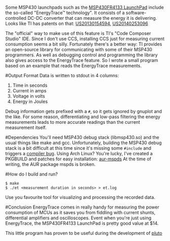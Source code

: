 Some MSP430 launchpads such as the [MSP430FR4133 LaunchPad](http://www.ti.com/tool/msp-exp430fr4133)
include the so-called "EnergyTrace™ technology". It consists of a 
software-controlled DC-DC converter that can measure the energy it is 
delivering. Looks like TI has patents on that:
[US20130154594](http://www.google.com/patents/US20130154594),
[US20140253096](http://www.google.com/patents/US20140253096)

The "official" way to make use of this feature is TI's "Code 
Composer Studio" IDE. Since I don't use CCS, installing CCS just for 
measuring current consumption seems a bit silly.
Fortunately there's a better way: TI provides an open-source library 
for communicating with some of their MSP430 programmers. As well as 
debugging control and programming the library also gives access to the 
EnergyTrace feature. So I wrote a small program based on an example 
that reads the EnergyTrace measurements.

#Output Format
Data is written to stdout in 4 columns:

 1. Time in seconds
 2. Current in amps
 3. Voltage in volts
 4. Energy in Joules

Debug information gets prefixed with a `#`, so it gets ignored by 
gnuplot and the like. For some reason, differentiating and low-pass 
filtering the energy measurements leads to more accurate readings than 
the current measurement itself.

#Dependencies
You'll need MSP430 debug stack (libmsp430.so) and the usual 
things like make and gcc. Unfortunately, building the MSP430 debug 
stack is a bit difficult at this time since it's missing some 
`#include` and triggers a
[compiler bug](https://gcc.gnu.org/bugzilla/show_bug.cgi?id=71092).
Using Arch Linux? You're lucky, I've created a PKGBUILD and patches for 
easy installation: [aur-mspds](https://github.com/carrotIndustries/aur-mspds)
At the time of writing, the AUR package mspds is broken.

#How do I build and run?
```
$ make
$ ./et <measurement duration in seconds> > et.log
```
Use you favourite tool for visualizing and processing the recorded data.

#Conclusion
EnergyTrace comes in really handy for measuring the power consumption of 
MCUs as it saves you from fiddling with current shunts, differential 
amplifiers and oscilloscopes.
Event when you're just using EnergyTrace, the MSP430FR4133 LaunchPad is 
pretty good value at $14.

This little program has proven to be useful during the development of 
[pluto](https://github.com/carrotIndustries/pluto)
